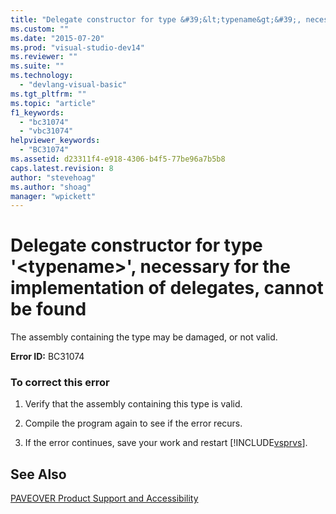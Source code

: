 ```yaml
---
title: "Delegate constructor for type &#39;&lt;typename&gt;&#39;, necessary for the implementation of delegates, cannot be found | Microsoft Docs"
ms.custom: ""
ms.date: "2015-07-20"
ms.prod: "visual-studio-dev14"
ms.reviewer: ""
ms.suite: ""
ms.technology: 
  - "devlang-visual-basic"
ms.tgt_pltfrm: ""
ms.topic: "article"
f1_keywords: 
  - "bc31074"
  - "vbc31074"
helpviewer_keywords: 
  - "BC31074"
ms.assetid: d23311f4-e918-4306-b4f5-77be96a7b5b8
caps.latest.revision: 8
author: "stevehoag"
ms.author: "shoag"
manager: "wpickett"
---
```

# Delegate constructor for type &#39;&lt;typename&gt;&#39;, necessary for the implementation of delegates, cannot be found
The assembly containing the type may be damaged, or not valid.  
  
 **Error ID:** BC31074  
  
### To correct this error  
  
1.  Verify that the assembly containing this type is valid.  
  
2.  Compile the program again to see if the error recurs.  
  
3.  If the error continues, save your work and restart [!INCLUDE[vsprvs](../../includes/vsprvs-md.md)].  
  
## See Also  
 [PAVEOVER Product Support and Accessibility](http://msdn.microsoft.com/en-us/14e1d293-7b6d-40a6-bf3e-a92f8ee6c88c)